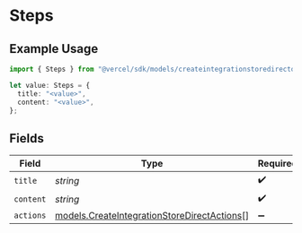 # Steps

## Example Usage

```typescript
import { Steps } from "@vercel/sdk/models/createintegrationstoredirectop.js";

let value: Steps = {
  title: "<value>",
  content: "<value>",
};
```

## Fields

| Field                                                                                            | Type                                                                                             | Required                                                                                         | Description                                                                                      |
| ------------------------------------------------------------------------------------------------ | ------------------------------------------------------------------------------------------------ | ------------------------------------------------------------------------------------------------ | ------------------------------------------------------------------------------------------------ |
| `title`                                                                                          | *string*                                                                                         | :heavy_check_mark:                                                                               | N/A                                                                                              |
| `content`                                                                                        | *string*                                                                                         | :heavy_check_mark:                                                                               | N/A                                                                                              |
| `actions`                                                                                        | [models.CreateIntegrationStoreDirectActions](../models/createintegrationstoredirectactions.md)[] | :heavy_minus_sign:                                                                               | N/A                                                                                              |